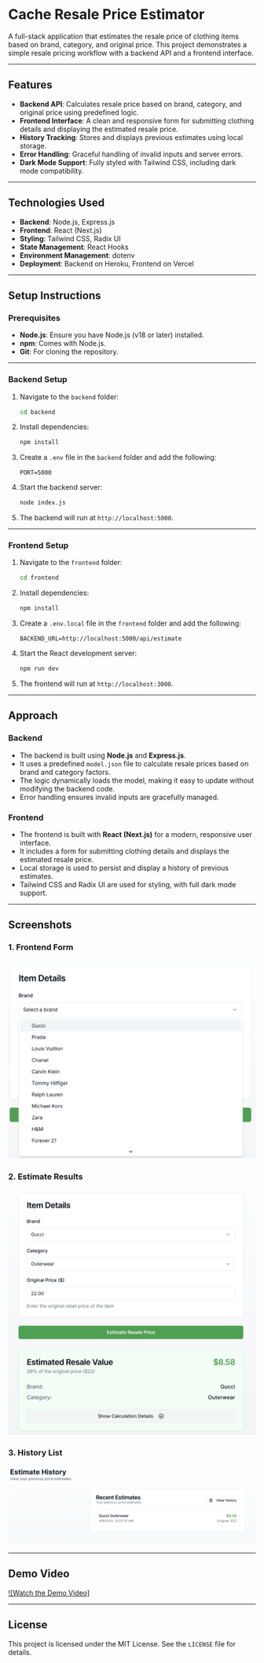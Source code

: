 # Cache Resale Price Estimator

A full-stack application that estimates the resale price of clothing items based on brand, category, and original price. This project demonstrates a simple resale pricing workflow with a backend API and a frontend interface.

---

## Features
- **Backend API**: Calculates resale price based on brand, category, and original price using predefined logic.
- **Frontend Interface**: A clean and responsive form for submitting clothing details and displaying the estimated resale price.
- **History Tracking**: Stores and displays previous estimates using local storage.
- **Error Handling**: Graceful handling of invalid inputs and server errors.
- **Dark Mode Support**: Fully styled with Tailwind CSS, including dark mode compatibility.

---

## Technologies Used
- **Backend**: Node.js, Express.js
- **Frontend**: React (Next.js)
- **Styling**: Tailwind CSS, Radix UI
- **State Management**: React Hooks
- **Environment Management**: dotenv
- **Deployment**: Backend on Heroku, Frontend on Vercel

---

## Setup Instructions

### Prerequisites
- **Node.js**: Ensure you have Node.js (v18 or later) installed.
- **npm**: Comes with Node.js.
- **Git**: For cloning the repository.

---

### Backend Setup
1. Navigate to the `backend` folder:
   ```bash
   cd backend
   ```

2. Install dependencies:
   ```bash
   npm install
   ```

3. Create a `.env` file in the `backend` folder and add the following:
   ```plaintext
   PORT=5000
   ```

4. Start the backend server:
   ```bash
   node index.js
   ```

5. The backend will run at `http://localhost:5000`.

---

### Frontend Setup
1. Navigate to the `frontend` folder:
   ```bash
   cd frontend
   ```

2. Install dependencies:
   ```bash
   npm install
   ```

3. Create a `.env.local` file in the `frontend` folder and add the following:
   ```plaintext
   BACKEND_URL=http://localhost:5000/api/estimate
   ```

4. Start the React development server:
   ```bash
   npm run dev
   ```

5. The frontend will run at `http://localhost:3000`.

---
## Approach

### Backend
- The backend is built using **Node.js** and **Express.js**.
- It uses a predefined `model.json` file to calculate resale prices based on brand and category factors.
- The logic dynamically loads the model, making it easy to update without modifying the backend code.
- Error handling ensures invalid inputs are gracefully managed.

### Frontend
- The frontend is built with **React (Next.js)** for a modern, responsive user interface.
- It includes a form for submitting clothing details and displays the estimated resale price.
- Local storage is used to persist and display a history of previous estimates.
- Tailwind CSS and Radix UI are used for styling, with full dark mode support.

---

## Screenshots
### 1. **Frontend Form**
![Frontend Form](form.png)

### 2. **Estimate Results**
![Estimate Results](estimation.png)

### 3. **History List**
![History List](history.png)

---

## Demo Video

[![Watch the Demo Video]](https://youtu.be/DjN2feHpBRQ)

---

## License
This project is licensed under the MIT License. See the `LICENSE` file for details.
